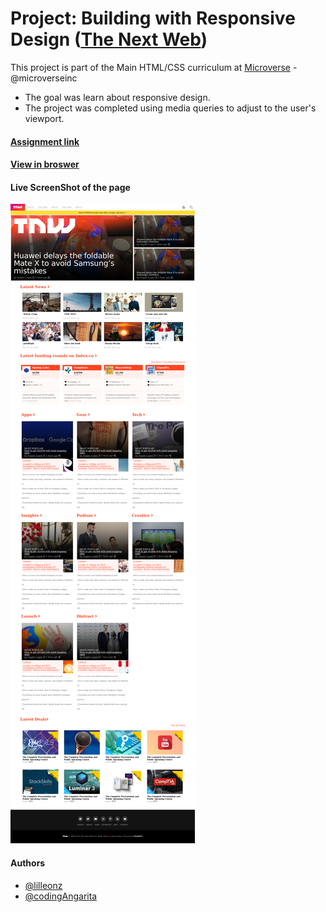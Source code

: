 # Project: Building with Responsive Design ([The Next Web](https://thenextweb.com/))

This project is part of the Main HTML/CSS curriculum at [Microverse](https://www.microverse.org/) - @microverseinc
* The goal was learn about responsive design.
* The project was completed using media queries to adjust to the user's viewport.

#### [Assignment link](https://www.theodinproject.com/courses/html5-and-css3/lessons/building-with-responsive-design)

#### [View in broswer](https://rawcdn.githack.com/lilleonz/Microverse-TNW-mockup/40dd2f0c9c0a288db5020f6f58a936538c36b835/index.html)

#### Live ScreenShot of the page
![ScreenShot](/style/resources/full-page-pic.png)


#### Authors

* [@lilleonz](https://github.com/lilleonz)
* [@codingAngarita](https://github.com/codingAngarita)
